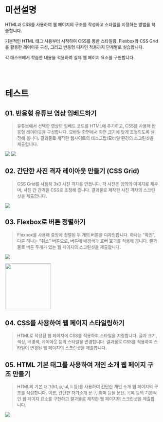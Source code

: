 # 미션설명
HTML과 CSS를 사용하여 웹 페이지의 구조를 작성하고 스타일을 지정하는 방법을 학습합니다.

기본적인 HTML 태그 사용부터 시작하여 CSS를 통한 스타일링, Flexbox와 CSS Grid를 활용한 레이아웃 구성, 그리고 반응형 디자인 적용까지 단계별로 실습합니다.

각 태스크에서 학습한 내용을 적용하여 실제 웹 페이지 요소를 구현합니다.

<br>
<br>


# 테스트
## 01. 반응형 유튜브 영상 임베드하기
> 유튜브에서 선택한 영상의 임베드 코드를 HTML에 추가하고, CSS를 사용해 반응형 레이아웃을 구성합니다. 모바일 화면에서 화면 크기에 맞게 조정되도록 설정해 봅니다. 결과물로 제작한 웹사이트의 데스크탑/모바일 환경의 스크린샷을 제출합니다.

![](https://pbs.twimg.com/media/G0cxfyMaMAAnHYr?format=jpg&name=small)
![](https://pbs.twimg.com/media/G0cxmEEbgAITsHW?format=jpg&name=small)

## 02. 간단한 사진 격자 레이아웃 만들기 (CSS Grid)
> CSS Grid를 사용해 3x3 사진 격자를 만듭니다. 각 사진은 임의의 이미지로 채우며, 사진 간 간격을 CSS로 조정해 줍니다. 결과물로 제작한 사진 격자의 스크린샷을 제출합니다.

![](https://pbs.twimg.com/media/G0cxA4IbsAAAp6Z?format=jpg&name=small)

## 03. Flexbox로 버튼 정렬하기
> Flexbox를 사용해 중앙에 정렬된 두 개의 버튼을 디자인합니다. 하나는 "확인", 다른 하나는 "취소" 버튼으로, 버튼에 배경색과 호버 효과를 적용해 봅니다. 결과물로 버튼 두개가 있는 웹 페이지의 스크린샷을 제출합니다.

![](https://pbs.twimg.com/media/G0cwHtIakAAA-Lx?format=png&name=medium)

<img src="https://pbs.twimg.com/media/G0cuxpma0AAC3Ns?format=png&name=240x240" width="150" height="150"/>


## 04. CSS를 사용하여 웹 페이지 스타일링하기
> HTML로 작성된 웹 페이지에 CSS를 적용하여 스타일을 지정합니다. 글자 크기, 색상, 배경색, 레이아웃 등의 스타일을 변경합니다. 결과물로 CSS를 적용하여 스타일이 변경된 웹 페이지의 스크린샷을 제출합니다.

## 05. HTML 기본 태그를 사용하여 개인 소개 웹 페이지 구조 만들기
> HTML의 기본 태그(h1, p, ul, li 등)를 사용하여 간단한 개인 소개 웹 페이지의 구조를 작성합니다. 이름, 간단한 자기소개 문구, 취미 등을 문단, 목록 등의 기본적인 웹 페이지 요소를 구현하고 결과물로 제작한 웹 페이지의 스크린샷을 제출합니다.

![](https://pbs.twimg.com/media/G0dx9-taIAAqnlr?format=jpg&name=small)
